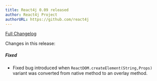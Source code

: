 ```yaml
---
title: React4j 0.09 released
author: React4j Project
authorURL: https://github.com/react4j
---
```


[Full Changelog](https://github.com/react4j/react4j/compare/v0.08...v0.09)

Changes in this release:

##### Fixed
* Fixed bug introduced when `ReactDOM.createElement(String,Props)` variant was converted from native method
  to an overlay method.
